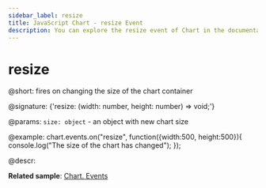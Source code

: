 ```yaml
---
sidebar_label: resize
title: JavaScript Chart - resize Event 
description: You can explore the resize event of Chart in the documentation of the DHTMLX JavaScript UI library. Browse developer guides and API reference, try out code examples and live demos, and download a free 30-day evaluation version of DHTMLX Suite 7.
---
```


# resize

@short: fires on changing the size of the chart container

@signature: {'resize: (width: number, height: number) => void;'}

@params:
`size: object` - an object with new chart size

@example:
chart.events.on("resize", function({width:500, height:500}){
    console.log("The size of the chart has changed");
});

@descr:


**Related sample**: [Chart. Events](https://snippet.dhtmlx.com/a1b9yfwo)
